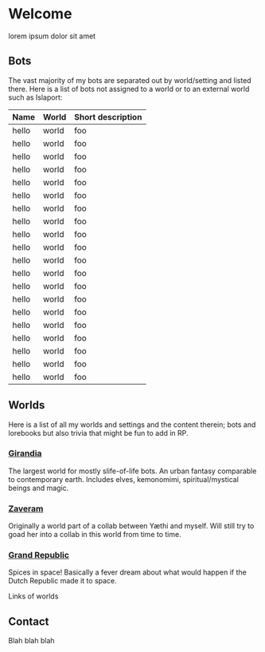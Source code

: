 # Welcome

lorem ipsum dolor sit amet

## Bots

The vast majority of my bots are separated out by world/setting and listed there. Here is a list of bots not assigned to a world or to an external world such as Islaport:

| Name         | World    | Short description                 |
|:-------------|:---------|:----------------------------------|
| hello        | world    | foo                               |
| hello        | world    | foo                               |
| hello        | world    | foo                               |
| hello        | world    | foo                               |
| hello        | world    | foo                               |
| hello        | world    | foo                               |
| hello        | world    | foo                               |
| hello        | world    | foo                               |
| hello        | world    | foo                               |
| hello        | world    | foo                               |
| hello        | world    | foo                               |
| hello        | world    | foo                               |
| hello        | world    | foo                               |
| hello        | world    | foo                               |
| hello        | world    | foo                               |
| hello        | world    | foo                               |
| hello        | world    | foo                               |
| hello        | world    | foo                               |
| hello        | world    | foo                               |
| hello        | world    | foo                               |

## Worlds

Here is a list of all my worlds and settings and the content therein; bots and lorebooks but also trivia that might be fun to add in RP.

### [Girandia](/Girandia)

The largest world for mostly slife-of-life bots. An urban fantasy comparable to contemporary earth. Includes elves, kemonomimi, spiritual/mystical beings and magic.

### [Zaveram](/Zaveram)

Originally a world part of a collab between Yæthi and myself. Will still try to goad her into a collab in this world from time to time.

### [Grand Republic](/GrandRepublic)

Spices in space! Basically a fever dream about what would happen if the Dutch Republic made it to space.

Links of worlds

## Contact

Blah blah blah
